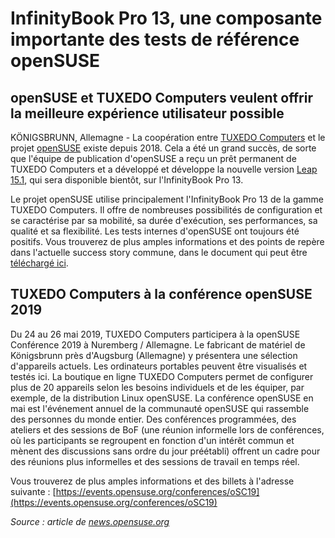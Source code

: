 # InfinityBook Pro 13, une composante importante des tests de référence openSUSE

## openSUSE et TUXEDO Computers veulent offrir la meilleure expérience utilisateur possible
KÖNIGSBRUNN, Allemagne - La coopération entre [TUXEDO Computers](https://www.tuxedocomputers.com/) et le projet [openSUSE](https://www.opensuse.org/) existe depuis 2018. Cela a été un grand succès, de sorte que l'équipe de publication d'openSUSE a reçu un prêt permanent de TUXEDO Computers et a développé et développe la nouvelle version [Leap 15.1](https://software.opensuse.org/distributions/leap/15_1), qui sera disponible bientôt, sur l'InfinityBook Pro 13.  

Le projet openSUSE utilise principalement l'InfinityBook Pro 13 de la gamme TUXEDO Computers. Il offre de nombreuses possibilités de configuration et se caractérise par sa mobilité, sa durée d'exécution, ses performances, sa qualité et sa flexibilité. Les tests internes d'openSUSE ont toujours été positifs. Vous trouverez de plus amples informations et des points de repère dans l'actuelle success story commune, dans le document qui peut être [téléchargé ici](https://cloud.tuxedo.de/index.php/s/6H3NbEfs5T5wFkT).

## TUXEDO Computers à la conférence openSUSE 2019
Du 24 au 26 mai 2019, TUXEDO Computers participera à la openSUSE Conférence 2019 à Nuremberg / Allemagne. Le fabricant de matériel de Königsbrunn près d'Augsburg (Allemagne) y présentera une sélection d'appareils actuels. Les ordinateurs portables peuvent être visualisés et testés ici. La boutique en ligne TUXEDO Computers permet de configurer plus de 20 appareils selon les besoins individuels et de les équiper, par exemple, de la distribution Linux openSUSE. La conférence openSUSE en mai est l'événement annuel de la communauté openSUSE qui rassemble des personnes du monde entier. Des conférences programmées, des ateliers et des sessions de BoF (une réunion informelle lors de conférences, où les participants se regroupent en fonction d'un intérêt commun et mènent des discussions sans ordre du jour préétabli) offrent un cadre pour des réunions plus informelles et des sessions de travail en temps réel.  

Vous trouverez de plus amples informations et des billets à l'adresse suivante : [https://events.opensuse.org/conferences/oSC19](https://events.opensuse.org/conferences/oSC19)

*Source : article de [news.opensuse.org](https://news.opensuse.org/2019/05/15/infinitybook-pro-13-as-an-important-part-of-the-opensuse-reference-tests/)*
